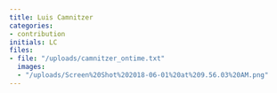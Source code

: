 ```yaml
---
title: Luis Camnitzer
categories:
- contribution
initials: LC
files:
- file: "/uploads/camnitzer_ontime.txt"
  images:
  - "/uploads/Screen%20Shot%202018-06-01%20at%209.56.03%20AM.png"
---
```


